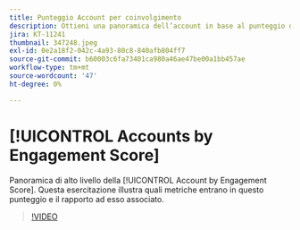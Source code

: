 ```yaml
---
title: Punteggio Account per coinvolgimento
description: Ottieni una panoramica dell’account in base al punteggio di coinvolgimento. Scopri quali metriche entrano in questo punteggio e il rapporto ad esso associato.
jira: KT-11241
thumbnail: 347248.jpeg
exl-id: 0e2a18f2-042c-4a93-80c8-840afb804ff7
source-git-commit: b60003c6fa73401ca980a46ae47be00a1bb457ae
workflow-type: tm+mt
source-wordcount: '47'
ht-degree: 0%

---
```


# [!UICONTROL Accounts by Engagement Score]

Panoramica di alto livello della [!UICONTROL Account by Engagement Score].  Questa esercitazione illustra quali metriche entrano in questo punteggio e il rapporto ad esso associato.

>[!VIDEO](https://video.tv.adobe.com/v/347248/?quality=12&learn=on)
